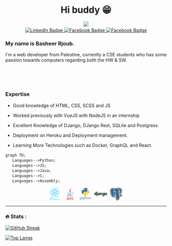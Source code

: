 
<div id="header" align="center">
  <h1>Hi <span style="color: greenn">buddy</span> 😁</h2>
</div>
<div id="header" align="center">
  <img src="https://media.giphy.com/media/5nvQ7fBWhPVXXOcfRI/giphy.gif" width="300"/>
  <div id="badges">
  <a href="https://www.linkedin.com/in/basheer-rjoob-18b085232/">
    <img src="https://img.shields.io/badge/LinkedIn-blue?style=for-the-badge&logo=linkedin&logoColor=white" alt="LinkedIn Badge"/>
  </a>
  <a href="https://leetcode.com/basheerrjoub/">
    <img src="https://img.shields.io/badge/LeetCode-orange?style=for-the-badge&logoColor=white" alt="Facebook Badge"/>
  </a>
  <a href="https://www.facebook.com/basheer.rjoub.3">
    <img src="https://img.shields.io/badge/FaceBook-blue?style=for-the-badge&logo=facebook&logoColor=white" alt="Facebook Badge"/>
  </a>

</div>
</div>
<h3> 
My name is Basheer Rjoub.
</h3>
<p> 
I'm a web developer from Palestine, currently a CSE students who has some passion towards computers regarding both the HW & SW.
</p>
<br>
<br>
<br>
<h3> 
Expertise
</h3>

-  Good knowledge of HTML, CSS, SCSS and JS

-  Worked previously with VueJS with NodeJS in an internship

-  Excellent Knowledge of DJango, DJango Rest, SQLite and Postgress.

-  Deployment on Heroku and Deployment management.

-  Learning More Technologies such as Docker, GraphQL and React.

```mermaid
graph TD;
   Languages-->Python;
   Languages-->JS;
   Languages-->Java;
   Languages-->C;
   Languages-->Assembly;

```
<div id="header" align="center">
  <img src="https://github.com/devicons/devicon/blob/master/icons/react/react-original-wordmark.svg" title="React" alt="React" width="40" height="40"/>&nbsp;
  <img src="https://github.com/devicons/devicon/blob/master/icons/java/java-original-wordmark.svg" title="Java" alt="Java" width="40" height="40"/>&nbsp;
  <img src="https://github.com/devicons/devicon/blob/master/icons/python/python-original-wordmark.svg" title="Python" alt="Python" width="40" height="40"/>&nbsp;
  <img src="https://github.com/devicons/devicon/blob/master/icons/django/django-plain-wordmark.svg" title="Django" alt="Django" width="40" height="40"/>&nbsp;
  <img src="https://github.com/devicons/devicon/blob/master/icons/postgresql/postgresql-original.svg" title="Postgres" alt="Postgres" width="40" height="40"/>&nbsp;
  
</div>

---

### :fire: Stats :

[![GitHub Streak](https://streak-stats.demolab.com/?user=basheerrjoub)](https://git.io/streak-stats)



[![Top Langs](https://github-readme-stats.vercel.app/api/top-langs/?username=basheerrjoub)](https://github.com/anuraghazra/github-readme-stats)


